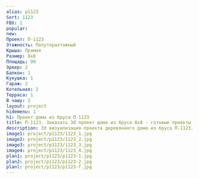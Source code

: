 ```yaml
---
alias: p1123
Sort: 1123
FBX: 1
popular: 
new: 
Проект: П-1123
Этажность: Полутораэтажный
Крыша: Прямая
Размер: 8х8
Площадь: 99
Эркер: 2
Балкон: 1
Кукушка: 1
Гараж: 2
Котельная: 2
Терраса: 1
В чашу: 2
layout: project
hidemenu: 1
h1: Проект дома из бруса П-1123
title: П-1123. Заказать 3d проект дома из бруса 8х8 - готовые проекты
description: 3d визуализация проекта деревянного дома из бруса П-1123. Площадь 99 м2, размер 8х8. Вы можете внести любые изменения в проект.
image1: project/p1123/1123_1.jpg
image2: project/p1123/1123_2.jpg
image3: project/p1123/1123_3.jpg
image4: project/p1123/1123_4.jpg
plan1: project/p1123/p1123-1.jpg
plan2: project/p1123/p1123-2.jpg
planl: project/p1123/p1123-f.jpg
---
```

